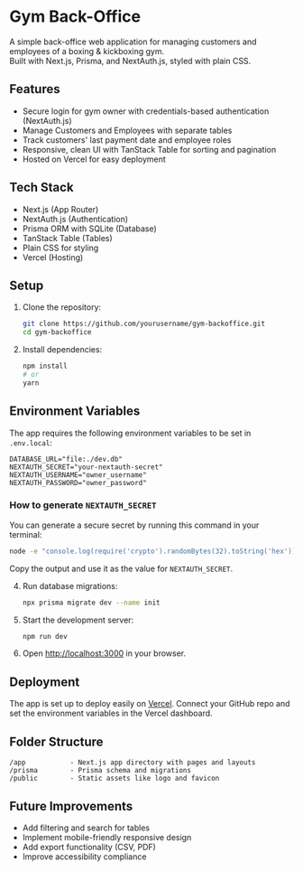 # Gym Back-Office

A simple back-office web application for managing customers and employees of a boxing & kickboxing gym.  
Built with Next.js, Prisma, and NextAuth.js, styled with plain CSS.

## Features

- Secure login for gym owner with credentials-based authentication (NextAuth.js)
- Manage Customers and Employees with separate tables
- Track customers' last payment date and employee roles
- Responsive, clean UI with TanStack Table for sorting and pagination
- Hosted on Vercel for easy deployment

## Tech Stack

- Next.js (App Router)
- NextAuth.js (Authentication)
- Prisma ORM with SQLite (Database)
- TanStack Table (Tables)
- Plain CSS for styling
- Vercel (Hosting)

## Setup

1. Clone the repository:

    ```bash
    git clone https://github.com/yourusername/gym-backoffice.git
    cd gym-backoffice
    ```

2. Install dependencies:

    ```bash
    npm install
    # or
    yarn
    ```

## Environment Variables

The app requires the following environment variables to be set in `.env.local`:

```env
DATABASE_URL="file:./dev.db"
NEXTAUTH_SECRET="your-nextauth-secret"
NEXTAUTH_USERNAME="owner_username"
NEXTAUTH_PASSWORD="owner_password"
```

### How to generate `NEXTAUTH_SECRET`

You can generate a secure secret by running this command in your terminal:

```bash
node -e "console.log(require('crypto').randomBytes(32).toString('hex'))"
```

Copy the output and use it as the value for `NEXTAUTH_SECRET`.

4. Run database migrations:

    ```bash
    npx prisma migrate dev --name init
    ```

5. Start the development server:

    ```bash
    npm run dev
    ```

6. Open [http://localhost:3000](http://localhost:3000) in your browser.

## Deployment

The app is set up to deploy easily on [Vercel](https://vercel.com/). Connect your GitHub repo and set the environment variables in the Vercel dashboard.

## Folder Structure

```
/app           - Next.js app directory with pages and layouts
/prisma        - Prisma schema and migrations
/public        - Static assets like logo and favicon
```

## Future Improvements

- Add filtering and search for tables
- Implement mobile-friendly responsive design
- Add export functionality (CSV, PDF)
- Improve accessibility compliance
